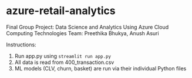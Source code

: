 # azure-retail-analytics
Final Group Project: Data Science and Analytics Using Azure Cloud Computing Technologies
Team: Preethika Bhukya, Anush Asuri

Instructions:
1. Run app.py using `streamlit run app.py`
2. All data is read from 400_transaction.csv
3. ML models (CLV, churn, basket) are run via their individual Python files
